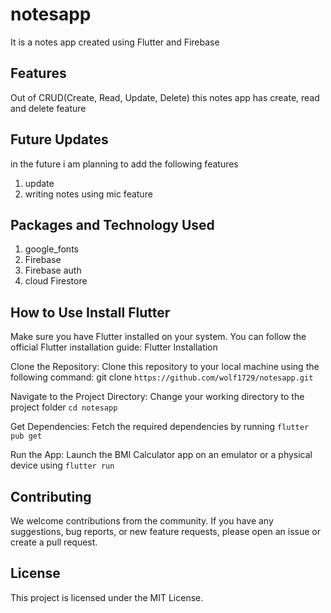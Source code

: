 # notesapp
It is a notes app created using Flutter and Firebase

## Features
Out of CRUD(Create, Read, Update, Delete) this notes app has create, read and delete feature

## Future Updates
in the future i am planning to add the following features
1. update
2. writing notes using mic feature

## Packages and Technology Used
1. google_fonts
2. Firebase
3. Firebase auth
4. cloud Firestore

## How to Use Install Flutter 
Make sure you have Flutter installed on your system. You can follow the official Flutter installation guide: Flutter Installation

Clone the Repository: Clone this repository to your local machine using the following command: git clone 
`https://github.com/wolf1729/notesapp.git`

Navigate to the Project Directory: Change your working directory to the project folder
`cd notesapp`

Get Dependencies: Fetch the required dependencies by running
`flutter pub get`

Run the App: Launch the BMI Calculator app on an emulator or a physical device using
`flutter run`

## Contributing 
We welcome contributions from the community. If you have any suggestions, bug reports, or new feature requests, please open an issue or create a pull request.

## License 
This project is licensed under the MIT License.
